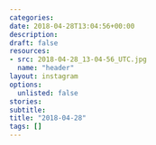 ```yaml
---
categories:
date: 2018-04-28T13:04:56+00:00
description:
draft: false
resources:
- src: 2018-04-28_13-04-56_UTC.jpg
  name: "header"
layout: instagram
options:
  unlisted: false
stories:
subtitle:
title: "2018-04-28"
tags: []
---
```


 
